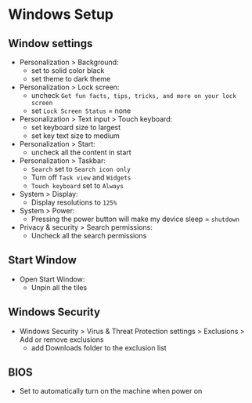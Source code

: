 # Windows Setup

## Window settings
- Personalization > Background: 
  - set to solid color black
  - set theme to dark theme 
- Personalization > Lock screen:
  - uncheck `Get fun facts, tips, tricks, and more on your lock screen`
  - set `Lock Screen Status` = none
- Personalization > Text input > Touch keyboard:
  - set keyboard size to largest
  - set key text size to medium
- Personalization > Start:
  - uncheck all the content in start
- Personalization > Taskbar:
  - `Search` set to `Search icon only`
  - Turn off `Task view` and `Widgets`
  - `Touch keyboard` set to `Always`
- System > Display:
  - Display resolutions to `125%`
- System > Power:
  - Pressing the power button will make my device sleep = `shutdown`
- Privacy & security > Search permissions:
  - Uncheck all the search permissions 

## Start Window
- Open Start Window:
  - Unpin all the tiles

## Windows Security
- Windows Security > Virus & Threat Protection settings > Exclusions > Add or remove exclusions
  - add Downloads folder to the exclusion list 

## BIOS
- Set to automatically turn on the machine when power on

